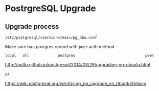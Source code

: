 PostrgreSQL Upgrade
===================

## Upgrade process

`/etc/postgresql/<version>/main/pg_hba.conf`

Make sure has postgres record with `peer` auth method

    local   all             postgres                                peer


http://no0p.github.io/postgresql/2014/03/29/upgrading-pg-ubuntu.html

or

https://wiki.postgresql.org/wiki/Using_pg_upgrade_on_Ubuntu/Debian

